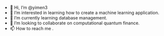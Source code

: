 - 👋 Hi, I’m @yimen3
- 👀 I’m interested in learning how to create a machine learning application.
- 🌱 I’m currently learning database management.
- 💞️ I’m looking to collaborate on computational quantum finance.
- 📫 How to reach me .

<!---
yimen3/yimen3 is a ✨ special ✨ repository because its `README.md` (this file) appears on your GitHub profile.
You can click the Preview link to take a look at your changes.
--->
